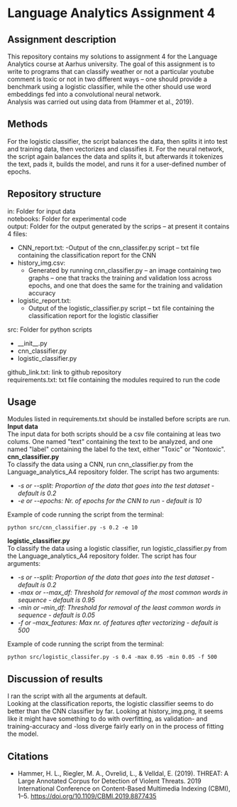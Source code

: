 # Language Analytics Assignment 4
## Assignment description
This repository contains my solutions to assignment 4 for the Language Analytics course at Aarhus university. The goal of this assignment is to write to programs that can classify weather or not a particular youtube comment is toxic or not in two different ways – one should provide a benchmark using a logistic classifier, while the other should use word embeddings fed into a convolutional neural network.     
Analysis was carried out using data from (Hammer et al., 2019).    

## Methods
For the logistic classifier, the script balances the data, then splits it into test and training data, then vectorizes and classifies it. 
For the neural network, the script again balances the data and splits it, but afterwards it tokenizes the text, pads it, builds the model, and runs it for a user-defined number of epochs.     

## Repository structure
in: Folder for input data    
notebooks: Folder for experimental code    
output: Folder for the output generated by the scrips – at present it contains 4 files:    
- CNN_report.txt:
    -Output of the cnn_classifer.py script – txt file containing the classification report for the CNN
- history_img.csv:
    - Generated by running cnn_classifier.py – an image containing two graphs – one that tracks the training and validation loss across epochs, and one that does the same for the training and validation accuracy
- logistic_report.txt:
    - Output of the logistic_classifier.py script – txt file containing the classification report for the logistic classifier

src: Folder for python scripts    
- \_\_init__.py
- cnn_classifier.py
- logistic_classifier.py

github_link.txt: link to github repository    
requirements.txt: txt file containing the modules required to run the code    

## Usage
Modules listed in requirements.txt should be installed before scripts are run.    
__Input data__    
The input data for both scripts should be a csv file containing at leas two colums. One named "text" containing the text to be analyzed, and one named "label" containing the label fo the text, either "Toxic" or "Nontoxic".
__cnn_classifier.py__    
To classify the data using a CNN, run cnn_classifier.py from the Language_analytics_A4 repository folder. The script has two arguments:    
-	_-s or --split: Proportion of the data that goes into the test dataset - default is 0.2_    
-	_-e or --epochs: Nr. of epochs for the CNN to run - default is 10_    

Example of code running the script from the terminal:    
```
python src/cnn_classifier.py -s 0.2 -e 10
```

__logistic_classifier.py__    
To classify the data using a logistic classifier, run logistic_classifier.py from the Language_analytics_A4 repository folder. The script has four arguments:    
-	_-s or --split: Proportion of the data that goes into the test dataset - default is 0.2_
-	_-max or --max_df: Threshold for removal of the most common words in sequence - default is 0.95_
-	_-min or –min_df: Threshold for removal of the least common words in sequence - default is 0.05_
-	_-f or –max_features: Max nr. of features after vectorizing - default is 500_

Example of code running the script from the terminal:    
```
python src/logistic_classifer.py -s 0.4 -max 0.95 -min 0.05 -f 500
```

## Discussion of results
I ran the script with all the arguments at default.     
Looking at the classification reports, the logistic classifier seems to do better than the CNN classifier by far. Looking at history_img.png, it seems like it might have something to do with overfitting, as validation- and training-accuracy and -loss diverge fairly early on in the process of fitting the model.     

## Citations
-	Hammer, H. L., Riegler, M. A., Ovrelid, L., & Velldal, E. (2019). THREAT: A Large Annotated Corpus for Detection of Violent Threats. 2019 International Conference on Content-Based Multimedia Indexing (CBMI), 1–5. https://doi.org/10.1109/CBMI.2019.8877435

